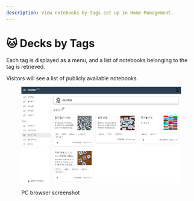 ```yaml
---
description: View notebooks by tags set up in Home Management.
---
```


# 🐱 Decks by Tags

Each tag is displayed as a menu, and a list of notebooks belonging to the tag is retrieved.

Visitors will see a list of publicly available notebooks.

<figure><img src="../.gitbook/assets/tags-list.png" alt=""><figcaption><p>PC browser screenshot</p></figcaption></figure>
